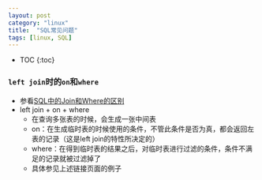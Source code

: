 ```yaml
---
layout: post
category: "linux"
title:  "SQL常见问题"
tags: [linux, SQL]
---
```


- TOC
{:toc}

### `left join`时的`on`和`where`

* 参看[SQL中的Join和Where的区别](https://developer.aliyun.com/article/376565)
* left join + on + where
	* 在查询多张表的时候，会生成一张中间表
	* on：在生成临时表的时候使用的条件，不管此条件是否为真，都会返回左表的记录（这是left join的特性所决定的）
	* where：在得到临时表的结果之后，对临时表进行过滤的条件，条件不满足的记录就被过滤掉了
	* 具体参见上述链接页面的例子
